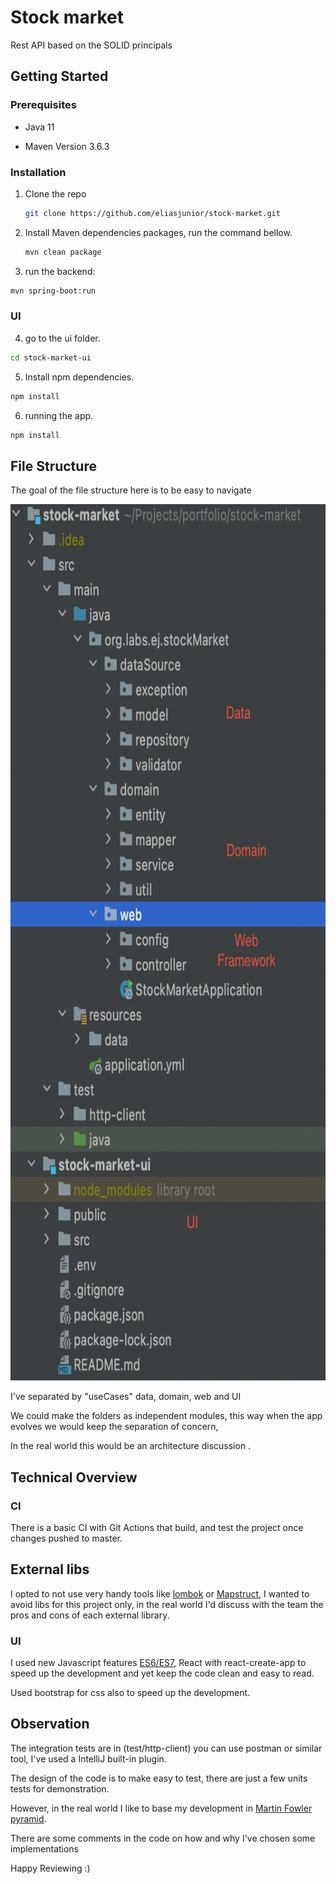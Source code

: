 # Stock market

Rest API based on the SOLID principals

## Getting Started

### Prerequisites

* Java 11

* Maven Version 3.6.3

### Installation

1. Clone the repo
   ```sh
   git clone https://github.com/eliasjunior/stock-market.git
   ```
2. Install Maven dependencies packages, run the command bellow.
   ```sh
   mvn clean package
   ```
3. run the backend:
```bash
mvn spring-boot:run
```

### UI

4. go to the ui folder.

```sh
cd stock-market-ui
```

5. Install npm dependencies.   
```sh
npm install 
```
6. running the app.
```sh
npm install 
```

## File Structure

The goal of the file structure here is to be easy to navigate

<a href="https://github.com/eliasjunior/stock-market/blob/main/images/file-structure.png">
   <img src="img/file-structure.png" alt="file"  width="736px" height="1402px">
</a>

I've separated by "useCases" data, domain, web and UI

We could make the folders as independent modules, this way when the app evolves we would keep the separation of concern,

In the real world this would be an architecture discussion .

## Technical Overview

### CI

There is a basic CI with Git Actions that build, and test the project once changes pushed to master.

## External libs

I opted to not use very handy tools like [lombok](https://projectlombok.org/features/all) or [Mapstruct](https://mapstruct.org/),
I wanted to avoid libs for this project only, in the real world I'd discuss with the team the pros and cons of each external library.

### UI
I used new Javascript features [ES6/ES7](https://developer.mozilla.org/en-US/docs/Web/JavaScript), React with react-create-app to speed up the development and yet keep the code clean and easy to read.

Used bootstrap for css also to speed up the development.

## Observation

The integration tests are in (test/http-client) you can use postman or similar tool, I've used a IntelliJ built-in plugin.

The design of the code is to make easy to test, there are just a few units tests for demonstration.

However, in the real world I like to base my development in [Martin Fowler pyramid](https://martinfowler.com/articles/practical-test-pyramid.html).

There are some comments in the code on how and why I've chosen some implementations

Happy Reviewing :)




